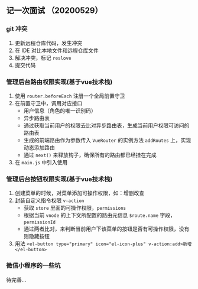 ## 记一次面试 （20200529）

### git 冲突

1. 更新远程仓库代码，发生冲突
2. 在 IDE 对比本地文件和远程仓库文件
3. 解决冲突，标记 `reslove`
4. 提交代码


### 管理后台路由权限实现(基于vue技术栈)

1. 使用 `router.beforeEach` 注册一个全局前置守卫
2. 在前置守卫中，调用对应接口
    - 用户信息（角色的唯一识别码）
    - 异步路由表
    - 通过获取当前用户的权限去比对异步路由表，生成当前用户权限可访问的路由表
    - 生成的前端路由作为参数传入 `VueRouter` 的实例方法 `addRoutes` 上，实现动态添加路由
    - 通过 `next()` 来释放钩子，确保所有的路由都已经挂在完成
3. 在 `main.js` 中引入使用
 
### 管理后台按钮权限实现(基于vue技术栈)

1. 创建菜单的时候，对菜单添加可操作权限，如：增删改查
2. 封装自定义指令权限 `v-action`
    - 获取 `store` 里面的可操作权限，`permissions`
    - 根据当前 `vnode` 的上下文所配置的路由元信息 `$route.name` 字段，`permissionId`
    - 通过两者比对，来判断当前用户下该菜单的按钮是否有可操作权限，没有则隐藏按钮
3. 用法 `<el-button type="primary" icon="el-icon-plus" v-action:add>新增</el-button>`

### 微信小程序的一些坑

待完善...